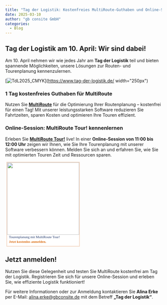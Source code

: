 ```yaml
---
title: "Tag der Logistik: Kostenfreies MultiRoute-Guthaben und Online-Session"
date: 2025-03-10
author: "gb consite GmbH"
categories:
  - Blog
---
```


## Tag der Logistik am 10. April: Wir sind dabei!

Am 10. April nehmen wir wie jedes Jahr am **Tag der Logistik** teil und bieten spannende Möglichkeiten, unsere Lösungen zur Routen- und Tourenplanung kennenzulernen.

[![TdL2025_CMYK](https://github.com/user-attachments/assets/ec7878f9-fed8-420d-9332-25d8f4412441)](https://www.tag-der-logistik.de/ width="250px")


### 1 Tag kostenfreies Guthaben für MultiRoute
Nutzen Sie **[MultiRoute](https://www.multiroute.de/)** für die Optimierung Ihrer Routenplanung – kostenfrei für einen Tag! Mit unserer leistungsstarken Software reduzieren Sie Fahrtzeiten, sparen Kosten und optimieren Ihre Touren effizient.

### Online-Session: MultiRoute Tour! kennenlernen
Erleben Sie **[MultiRoute Tour!](https://tour.multiroute.de/handbuch/uebersicht/)** live! In einer **Online-Session von 11:00 bis 12:00 Uhr** zeigen wir Ihnen, wie Sie Ihre Tourenplanung mit unserer Software verbessern können. Melden Sie sich an und erfahren Sie, wie Sie mit optimierten Touren Zeit und Ressourcen sparen.
<a style='text-decoration:none;' href='https://www.tag-der-logistik.de/veranstaltung/6058/Tourenplanung+mit+MultiRoute+Tour%21' target='_blank'><div style='background-color:#ffffff; border:2px solid #f2d6c2; margin:4px; padding:0px 0px 6px 0px; width:232px;'><img src='https://www.tag-der-logistik.de/files/events/logos/share_banner_2025.jpg' width='232' border='0' style='border:0px;'><div style='font-family:verdana;font-size:11px;line-height:15px; color:#1f366a; padding:0px 0px 0px 6px;'>Tourenplanung mit MultiRoute Tour!</div><div style='font-family:verdana;font-weight:bold;font-size:11px;line-height:15px; color:#db6a0d; padding:0px 0px 0px 6px;'>Jetzt kostenlos anmelden.</div></div></a>

## Jetzt anmelden!
Nutzen Sie diese Gelegenheit und testen Sie MultiRoute kostenfrei am Tag der Logistik. Registrieren Sie sich für unsere Online-Session und erleben Sie, wie effiziente Logistik funktioniert!

Für weitere Informationen oder zur Anmeldung kontaktieren Sie **Alina Erke** per E-Mail: [alina.erke@gbconsite.de](mailto:alina.erke@gbconsite.de) mit dem Betreff **„Tag der Logistik“**.

